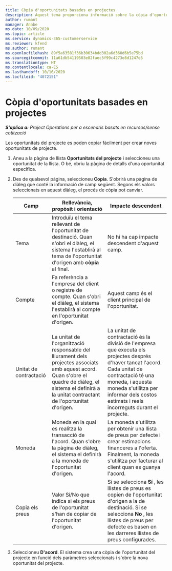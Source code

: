 ```yaml
---
title: Còpia d'oportunitats basades en projectes
description: Aquest tema proporciona informació sobre la còpia d'oportunitats basades en projectes al Project Operations.
author: rumant
manager: Annbe
ms.date: 10/09/2020
ms.topic: article
ms.service: dynamics-365-customerservice
ms.reviewer: kfend
ms.author: rumant
ms.openlocfilehash: 89f5a63581f36b30634bdd302a6d360d6b5e75bd
ms.sourcegitcommit: 11a61db54119503e82faec5f99c4273e8d1247e5
ms.translationtype: HT
ms.contentlocale: ca-ES
ms.lasthandoff: 10/16/2020
ms.locfileid: "4072151"
---
```

# <a name="copy-project-based-opportunities"></a>Còpia d'oportunitats basades en projectes

_**S'aplica a:** Project Operations per a escenaris basats en recursos/sense cotització_


Les oportunitats del projecte es poden copiar fàcilment per crear noves oportunitats de projecte. 

1. Aneu a la pàgina de llista **Oportunitats del projecte** i seleccioneu una oportunitat de la llista. O bé, obriu la pàgina de detalls d'una oportunitat específica. 
2. Des de qualsevol pàgina, seleccioneu **Copia**. S'obrirà una pàgina de diàleg que conté la informació de camp següent. Segons els valors seleccionats en aquest diàleg, el procés de còpia pot canviar.

    | **Camp** | **Rellevància, propòsit i orientació** | **Impacte descendent** |
    | --- | --- | --- |
    | Tema | Introduïu el tema rellevant de l'oportunitat de destinació. Quan s'obri el diàleg, el sistema l'establirà al tema de l'oportunitat d'origen amb **còpia** al final. | No hi ha cap impacte descendent d'aquest camp. |
    | Compte | Fa referència a l'empresa del client o registre de compte. Quan s'obri el diàleg, el sistema l'establirà al compte en l'oportunitat d'origen. | Aquest camp és el client principal de l'oportunitat. |
    | Unitat de contractació | La unitat de l'organització responsable del lliurament dels projectes associats amb aquest acord. Quan s'obre el quadre de diàleg, el sistema el definirà a la unitat contractant de l'oportunitat d'origen. | La unitat de contractació és la divisió de l'empresa que executa els projectes després d'haver tancat l'acord. Cada unitat de contractació té una moneda, i aquesta moneda s'utilitza per informar dels costos estimats i reals incorreguts durant el projecte. |
    | Moneda | Moneda en la qual es realitza la transacció de l'acord. Quan s'obre la pàgina de diàleg, el sistema el definirà a la moneda de l'oportunitat d'origen. | La moneda s'utilitza per obtenir una llista de preus per defecte i crear estimacions financeres a l'oferta. Finalment, la moneda s'utilitza per facturar al client quan es guanya l'acord. |
    | Copia els preus | Valor Sí/No que indica si els preus de l'oportunitat s'han de copiar de l'oportunitat d'origen. | Si se selecciona **Sí** , les llistes de preus es copien de l'oportunitat d'origen a la de destinació. Si se selecciona **No** , les llistes de preus per defecte es basen en les darreres llistes de preus configurades. |

3. Seleccioneu **D'acord**. El sistema crea una còpia de l'oportunitat del projecte en funció dels paràmetres seleccionats i s'obre la nova oportunitat del projecte.
